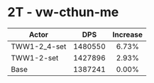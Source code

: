 # 2T - vw-cthun-me
| Actor | DPS | Increase |
|---|:---:|:---:|
|TWW1-2_4-set|1480550|6.73%|
|TWW1-2-set|1427896|2.93%|
|Base|1387241|0.00%|
